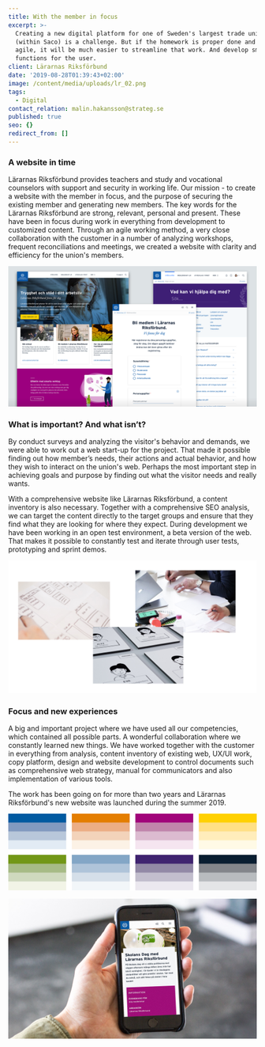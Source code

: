 ```yaml
---
title: With the member in focus
excerpt: >-
  Creating a new digital platform for one of Sweden's largest trade unions
  (within Saco) is a challenge. But if the homework is proper done and the work
  agile, it will be much easier to streamline that work. And develop smart
  functions for the user.
client: Lärarnas Riksförbund
date: '2019-08-28T01:39:43+02:00'
image: /content/media/uploads/lr_02.png
tags:
  - Digital
contact_relation: malin.hakansson@strateg.se
published: true
seo: {}
redirect_from: []
---
```

### A website in time

Lärarnas Riksförbund provides teachers and study and vocational counselors with support and security in working life. Our mission - to create a website with the member in focus, and the purpose of securing the existing member and generating new members. The key words for the Lärarnas Riksförbund are strong, relevant, personal and present. These have been in focus during work in everything from development to customized content. Through an agile working method, a very close collaboration with the customer in a number of analyzing workshops, frequent reconciliations and meetings, we created a website with clarity and efficiency for the union's members.

![](/content/media/uploads/lr_01.png)

### What is important? And what isn’t?

By conduct surveys and analyzing the visitor's behavior and demands, we were able to work out a web start-up for the project. That made it possible finding out how  member’s needs, their actions and actual behavior, and how they wish to interact on the union's web. Perhaps the most important step in achieving goals and purpose by finding out what the visitor needs and really wants.

With a comprehensive website like Lärarnas Riksförbund, a content inventory is also necessary. Together with a comprehensive SEO analysis, we can target the content directly to the target groups and ensure that they find what they are looking for where they expect. During development we have been working in an open test environment, a beta version of the web.  That makes it possible to constantly test and iterate through user tests, prototyping and sprint demos.

![](/content/media/uploads/lr_ws.jpg)

### Focus and new experiences

A big and important project where we have used all our competencies, which contained all possible parts. A wonderful collaboration where we constantly learned new things. We have worked together with the customer in everything from analysis, content inventory of existing web, UX/UI work, copy platform, design and website development to control documents such as comprehensive web strategy, manual for communicators and also implementation of various tools.

The work has been going on for more than two years and Lärarnas Riksförbund's new website was launched during the summer 2019.

![](/content/media/uploads/lr_colors.jpg)



![](/content/media/uploads/lr_03.jpg)
